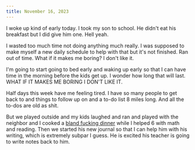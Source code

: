 ```yaml
---
title: November 16, 2023
---
```


I woke up kind of early today. I took my son to school. He didn't eat his breakfast but I did give him one. Hell yeah. 

I wasted too much time not doing anything much really. I was supposed to make myself a new daily schedule to help with that but it's not  finished. Ran out of time. What if it makes me boring? I don't like it.

I'm going to start going to bed early and waking up early so that I can have time in the morning before the kids get up. I wonder how long that will last. WHAT IF IT MAKES ME BORING I DON'T LIKE IT.

Half days this week have me feeling tired. I have so many people to get back to and things to follow up on and a to-do list 8 miles long. And all the to-dos are old as shit. 

But we played outside and my kids laughed and ran and played with the neighbor and I cooked a [bland fucking dinner](whats-for-dinner.md) while I helped 6 with math and reading. Then we started his new journal so that I can help him with his writing, which is extremely subpar I guess. He is excited his teacher is going to write notes back to him.